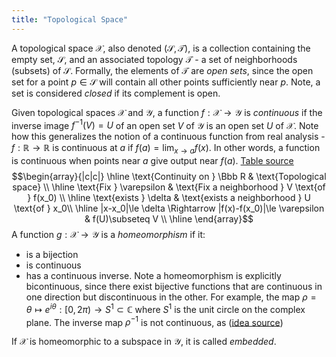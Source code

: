 ```yaml
---
title: "Topological Space"
---
```

A topological space $\mathcal{X}$, also denoted $(\mathcal{S},\mathcal{T})$, is a collection containing the empty set, $\mathcal{S}$, and an associated topology $\mathcal{T}$ - a set of neighborhoods (subsets) of $\mathcal{S}$. Formally, the elements of  $\mathcal{T}$ are *open sets*, since the open set for a point $p\in \mathcal{S}$ will contain all other points sufficiently near $p$. Note, a set is considered *closed* if its complement is open.

Given topological spaces $\mathcal{X}$ and $\mathcal{Y}$, a function $f:\mathcal{X}\rightarrow\mathcal{Y}$ is *continuous* if the inverse image $f^{-1}(V)=U$ of an open set $V$ of $\mathcal{Y}$ is an open set $U$ of $\mathcal{X}$. Note how this generalizes the notion of a continuous function from real analysis - $f:\mathbb{R}\rightarrow \mathbb{R}$ is continuous at $a$ if $f(a)=\lim_{x\rightarrow a}f(x)$. In other words, a function is continuous when points near $a$ give output near $f(a)$. [Table source](https://math.stackexchange.com/a/962688)
$$\begin{array}{|c|c|}
\hline
\text{Continuity on } \Bbb R & \text{Topological space} \\ \hline
\text{Fix } \varepsilon  & \text{Fix a neighborhood }  V \text{of } f(x_0) \\
\hline
\text{exists } \delta   & \text{exists a neighborhood  }  U \text{of } x_0\\
\hline 
|x-x_0|\le \delta \Rightarrow |f(x)-f(x_0)|\le \varepsilon    & f(U)\subseteq V \\
\hline
 \end{array}$$
A function $g:\mathcal{X}\rightarrow\mathcal{Y}$ is a *homeomorphism* if it:
- is a bijection
- is continuous
- has a continuous inverse.
Note a homeomorphism is explicitly bicontinuous, since there exist bijective functions that are continuous in one direction but discontinuous in the other. For example, the map $\rho = \theta\mapsto e^{i\theta}:[0,2\pi)\to S^1\subset\mathbb{C}$ where $S^1$ is the unit circle on the complex plane. The inverse map $\rho^{-1}$ is not continuous, as  ([idea source](https://math.stackexchange.com/a/1855569))

If $\mathcal{X}$ is homeomorphic to a subspace in $\mathcal{Y}$, it is called *embedded*. 
